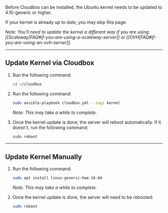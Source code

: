 Before Cloudbox can be installed, the Ubuntu kernel needs to be updated to 4.10-generic or higher. 

If your kernel is already up to date, you may skip this page.

_Note: You'll need to update the kernel a different way if you are using: [[Scaleway|FAQ#if-you-are-using-a-scaleway-server]] or [[OVH|FAQ#if-you-are-using-an-ovh-server]]._



---

## Update Kernel via Cloudbox

1. Run the following command:

    ```bash
    cd ~/cloudbox
    ```

1. Run the following command:

    ```bash
    sudo ansible-playbook cloudbox.yml --tags kernel
    ```
   _Note: This may take a while to complete._

1. Once the kernel update is done, the server will reboot automatically. If it doesn't, run the following command:

    ```bash
    sudo reboot
     ```

---

## Update Kernel Manually


1. Run the following command:

    ```bash
    sudo apt install linux-generic-hwe-16.04
    ```
   
   _Note: This may take a while to complete._

1. Once the kernel update is done, the server will need to be rebooted:

    ```bash
    sudo reboot
     ```
